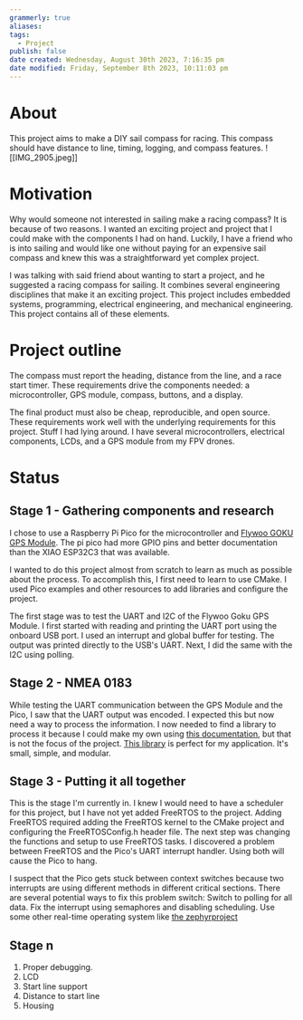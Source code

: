 ```yaml
---
grammerly: true
aliases: 
tags:
  - Project
publish: false
date created: Wednesday, August 30th 2023, 7:16:35 pm
date modified: Friday, September 8th 2023, 10:11:03 pm
---
```

# About
This project aims to make a DIY sail compass for racing. This compass should have distance to line, timing, logging, and compass features.
![[IMG_2905.jpeg]]
# Motivation
Why would someone not interested in sailing make a racing compass? It is because of two reasons. I wanted an exciting project and project that I could make with the components I had on hand. Luckily, I have a friend who is into sailing and would like one without paying for an expensive sail compass and knew this was a straightforward yet complex project. 

I was talking with said friend about wanting to start a project, and he suggested a racing compass for sailing. It combines several engineering disciplines that make it an exciting project. This project includes embedded systems, programming, electrical engineering, and mechanical engineering. This project contains all of these elements.


# Project outline
The compass must report the heading, distance from the line, and a race start timer. These requirements drive the components needed: a microcontroller, GPS module, compass, buttons, and a display. 

The final product must also be cheap, reproducible, and open source. These requirements work well with the underlying requirements for this project. Stuff I had lying around. I have several microcontrollers, electrical components, LCDs, and a GPS module from my FPV drones.

# Status
## Stage 1 - Gathering components and research
I chose to use a Raspberry Pi Pico for the microcontroller and [Flywoo GOKU GPS Module](https://www.getfpv.com/flywoo-goku-gm8-5883-v1-0-gps-module.html). The pi pico had more GPIO pins and better documentation than the XIAO ESP32C3 that was available. 

I wanted to do this project almost from scratch to learn as much as possible about the process. To accomplish this, I first need to learn to use CMake. I used Pico examples and other resources to add libraries and configure the project.

The first stage was to test the UART and I2C of the Flywoo Goku GPS Module. I first started with reading and printing the UART port using the onboard USB port. I used an interrupt and global buffer for testing. The output was printed directly to the USB's UART. Next, I did the same with the I2C using polling.
## Stage 2 - NMEA 0183 

While testing the UART communication between the GPS Module and the Pico, I saw that the UART output was encoded. I expected this but now need a way to process the information. I now needed to find a library to process it because I could make my own using [this documentation](https://www.sparkfun.com/datasheets/GPS/NMEA%20Reference%20Manual-Rev2.1-Dec07.pdf), but that is not the focus of the project. [This library](https://github.com/jacketizer/libnmea) is perfect for my application. It's small, simple, and modular.

## Stage 3 - Putting it all together
This is the stage I'm currently in. I knew I would need to have a scheduler for this project, but I have not yet added FreeRTOS to the project. Adding FreeRTOS required adding the FreeRTOS kernel to the CMake project and configuring the FreeRTOSConfig.h header file. The next step was changing the functions and setup to use FreeRTOS tasks. I discovered a problem between FreeRTOS and the Pico's UART interrupt handler. Using both will cause the Pico to hang. 

I suspect that the Pico gets stuck between context switches because two interrupts are using different methods in different critical sections. There are several potential ways to fix this problem switch:
Switch to polling for all data.
Fix the interrupt using semaphores and disabling scheduling.
Use some other real-time operating system like [the zephyrproject](https://www.zephyrproject.org/)
## Stage n
1. Proper debugging.
2. LCD
3. Start line support
4. Distance to start line
5. Housing
